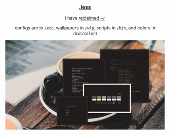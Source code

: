 <h3 align="center"><a href="https://co1ncidence.github.io/rices/">.less</a></h3>
<p align="center">i have <a href="https://github.com/vizs/declutter-home">reclaimed <code>~/</code></a></p>
<p align="center">configs are in <code>/etc</code>, wallpapers in <code>/wlp</code>, scripts in <code>/bin</code>, and colors in <code>/bin/colors</code></p>

<p align="center"

![img](scr/comfy.png)

</p>
